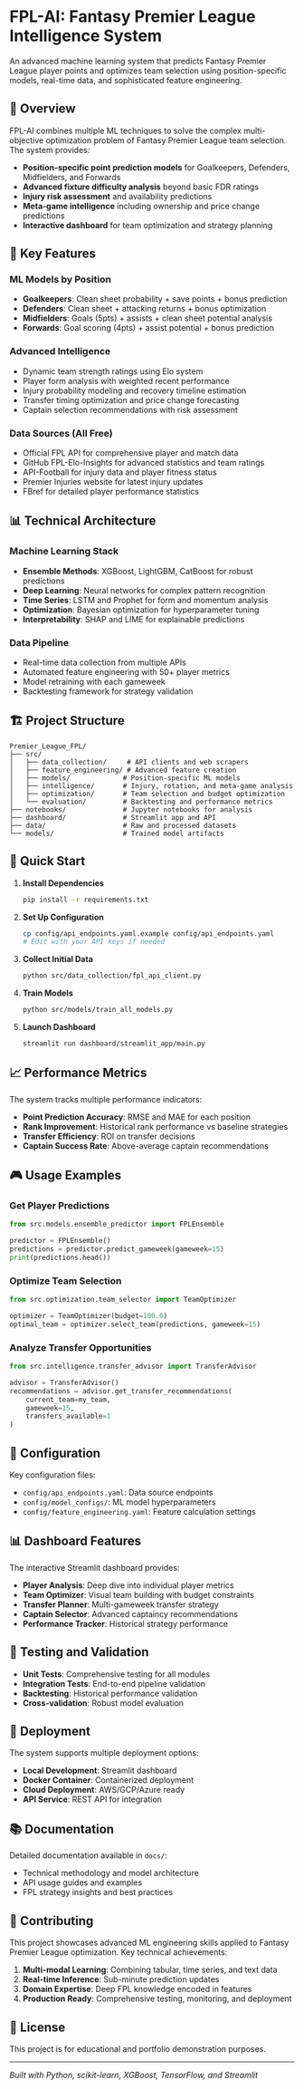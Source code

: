 # FPL-AI: Fantasy Premier League Intelligence System

An advanced machine learning system that predicts Fantasy Premier League player points and optimizes team selection using position-specific models, real-time data, and sophisticated feature engineering.

## 🎯 Overview

FPL-AI combines multiple ML techniques to solve the complex multi-objective optimization problem of Fantasy Premier League team selection. The system provides:

- **Position-specific point prediction models** for Goalkeepers, Defenders, Midfielders, and Forwards
- **Advanced fixture difficulty analysis** beyond basic FDR ratings
- **Injury risk assessment** and availability predictions
- **Meta-game intelligence** including ownership and price change predictions
- **Interactive dashboard** for team optimization and strategy planning

## 🚀 Key Features

### ML Models by Position
- **Goalkeepers**: Clean sheet probability + save points + bonus prediction
- **Defenders**: Clean sheet + attacking returns + bonus optimization
- **Midfielders**: Goals (5pts) + assists + clean sheet potential analysis
- **Forwards**: Goal scoring (4pts) + assist potential + bonus prediction

### Advanced Intelligence
- Dynamic team strength ratings using Elo system
- Player form analysis with weighted recent performance
- Injury probability modeling and recovery timeline estimation
- Transfer timing optimization and price change forecasting
- Captain selection recommendations with risk assessment

### Data Sources (All Free)
- Official FPL API for comprehensive player and match data
- GitHub FPL-Elo-Insights for advanced statistics and team ratings
- API-Football for injury data and player fitness status
- Premier Injuries website for latest injury updates
- FBref for detailed player performance statistics

## 📊 Technical Architecture

### Machine Learning Stack
- **Ensemble Methods**: XGBoost, LightGBM, CatBoost for robust predictions
- **Deep Learning**: Neural networks for complex pattern recognition
- **Time Series**: LSTM and Prophet for form and momentum analysis
- **Optimization**: Bayesian optimization for hyperparameter tuning
- **Interpretability**: SHAP and LIME for explainable predictions

### Data Pipeline
- Real-time data collection from multiple APIs
- Automated feature engineering with 50+ player metrics
- Model retraining with each gameweek
- Backtesting framework for strategy validation

## 🏗️ Project Structure

```
Premier_League_FPL/
├── src/
│   ├── data_collection/     # API clients and web scrapers
│   ├── feature_engineering/ # Advanced feature creation
│   ├── models/             # Position-specific ML models
│   ├── intelligence/       # Injury, rotation, and meta-game analysis
│   ├── optimization/       # Team selection and budget optimization
│   └── evaluation/         # Backtesting and performance metrics
├── notebooks/              # Jupyter notebooks for analysis
├── dashboard/              # Streamlit app and API
├── data/                   # Raw and processed datasets
└── models/                 # Trained model artifacts
```

## 🚀 Quick Start

1. **Install Dependencies**
   ```bash
   pip install -r requirements.txt
   ```

2. **Set Up Configuration**
   ```bash
   cp config/api_endpoints.yaml.example config/api_endpoints.yaml
   # Edit with your API keys if needed
   ```

3. **Collect Initial Data**
   ```bash
   python src/data_collection/fpl_api_client.py
   ```

4. **Train Models**
   ```bash
   python src/models/train_all_models.py
   ```

5. **Launch Dashboard**
   ```bash
   streamlit run dashboard/streamlit_app/main.py
   ```

## 📈 Performance Metrics

The system tracks multiple performance indicators:
- **Point Prediction Accuracy**: RMSE and MAE for each position
- **Rank Improvement**: Historical rank performance vs baseline strategies
- **Transfer Efficiency**: ROI on transfer decisions
- **Captain Success Rate**: Above-average captain recommendations

## 🎮 Usage Examples

### Get Player Predictions
```python
from src.models.ensemble_predictor import FPLEnsemble

predictor = FPLEnsemble()
predictions = predictor.predict_gameweek(gameweek=15)
print(predictions.head())
```

### Optimize Team Selection
```python
from src.optimization.team_selector import TeamOptimizer

optimizer = TeamOptimizer(budget=100.0)
optimal_team = optimizer.select_team(predictions, gameweek=15)
```

### Analyze Transfer Opportunities
```python
from src.intelligence.transfer_advisor import TransferAdvisor

advisor = TransferAdvisor()
recommendations = advisor.get_transfer_recommendations(
    current_team=my_team,
    gameweek=15,
    transfers_available=1
)
```

## 🔧 Configuration

Key configuration files:
- `config/api_endpoints.yaml`: Data source endpoints
- `config/model_configs/`: ML model hyperparameters
- `config/feature_engineering.yaml`: Feature calculation settings

## 📊 Dashboard Features

The interactive Streamlit dashboard provides:
- **Player Analysis**: Deep dive into individual player metrics
- **Team Optimizer**: Visual team building with budget constraints
- **Transfer Planner**: Multi-gameweek transfer strategy
- **Captain Selector**: Advanced captaincy recommendations
- **Performance Tracker**: Historical strategy performance

## 🧪 Testing and Validation

- **Unit Tests**: Comprehensive testing for all modules
- **Integration Tests**: End-to-end pipeline validation
- **Backtesting**: Historical performance validation
- **Cross-validation**: Robust model evaluation

## 🚀 Deployment

The system supports multiple deployment options:
- **Local Development**: Streamlit dashboard
- **Docker Container**: Containerized deployment
- **Cloud Deployment**: AWS/GCP/Azure ready
- **API Service**: REST API for integration

## 📚 Documentation

Detailed documentation available in `docs/`:
- Technical methodology and model architecture
- API usage guides and examples
- FPL strategy insights and best practices

## 🤝 Contributing

This project showcases advanced ML engineering skills applied to Fantasy Premier League optimization. Key technical achievements:

1. **Multi-modal Learning**: Combining tabular, time series, and text data
2. **Real-time Inference**: Sub-minute prediction updates
3. **Domain Expertise**: Deep FPL knowledge encoded in features
4. **Production Ready**: Comprehensive testing, monitoring, and deployment

## 📄 License

This project is for educational and portfolio demonstration purposes.

---

*Built with Python, scikit-learn, XGBoost, TensorFlow, and Streamlit*